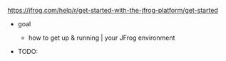 https://jfrog.com/help/r/get-started-with-the-jfrog-platform/get-started

* goal
  * how to get up & running | your JFrog environment

* TODO: